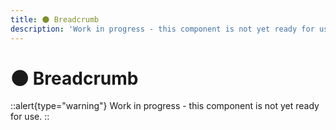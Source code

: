 ```yaml
---
title: 🌑 Breadcrumb
description: 'Work in progress - this component is not yet ready for use.'
---
```


# 🌑 Breadcrumb

::alert{type="warning"}
Work in progress - this component is not yet ready for use.
::
